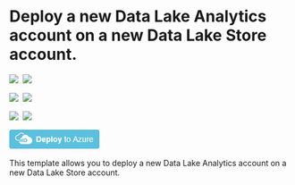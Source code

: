 # Deploy a new Data Lake Analytics account on a new Data Lake Store account.

<IMG SRC="https://azbotstorage.blob.core.windows.net/badges/101-data-lake-analytics/PublicLastTestDate.svg" />&nbsp;
<IMG SRC="https://azbotstorage.blob.core.windows.net/badges/101-data-lake-analytics/PublicDeployment.svg" />&nbsp;

<IMG SRC="https://azbotstorage.blob.core.windows.net/badges/101-data-lake-analytics/FairfaxLastTestDate.svg" />&nbsp;
<IMG SRC="https://azbotstorage.blob.core.windows.net/badges/101-data-lake-analytics/FairfaxDeployment.svg" />&nbsp;

<IMG SRC="https://azbotstorage.blob.core.windows.net/badges/101-data-lake-analytics/BestPracticeResult.svg" />&nbsp;
<IMG SRC="https://azbotstorage.blob.core.windows.net/badges/101-data-lake-analytics/CredScanResult.svg" />&nbsp;

<a href="https://portal.azure.com/#create/Microsoft.Template/uri/https%3A%2F%2Fraw.githubusercontent.com%2FAzure%2Fazure-quickstart-templates%2Fmaster%2F101-data-lake-analytics%2Fazuredeploy.json" target="_blank">
    <img src="https://raw.githubusercontent.com/Azure/azure-quickstart-templates/master/1-CONTRIBUTION-GUIDE/images/deploytoazure.png"/>
</a>

This template allows you to deploy a new Data Lake Analytics account on a new Data Lake Store account.
